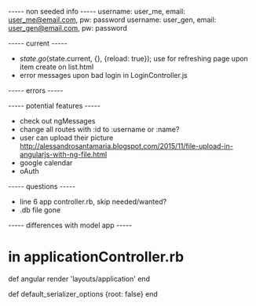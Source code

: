 ----- non seeded info -----
username: user_me, email: user_me@email.com, pw: password
username: user_gen, email: user_gen@email.com, pw: password

----- current -----
+ $state.go($state.current, {}, {reload: true}); 
  use for refreshing page upon item create on list.html
+ error messages upon bad login in LoginController.js


----- errors -----




----- potential features -----
+ check out ngMessages
+ change all routes with :id to :username or :name?
+ user can upload their picture
  http://alessandrosantamaria.blogspot.com/2015/11/file-upload-in-angularjs-with-ng-file.html
+ google calendar
+ oAuth


----- questions -----
+ line 6 app controller.rb, skip needed/wanted?
+ .db file gone


----- differences with model app -----

# in applicationController.rb
  def angular
    render 'layouts/application'
  end
  
  def default_serializer_options
    {root: false}
  end 